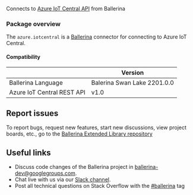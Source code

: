 
Connects to [Azure IoT Central API](https://azure.microsoft.com/en-us/services/time-series-insights/) from Ballerina

### Package overview

The `azure.iotcentral` is a [Ballerina](https://ballerina.io/) connector for connecting to Azure IoT Central.

#### Compatibility
|                               | Version                  |
|-------------------------------|--------------------------|
| Ballerina Language            | Balerina Swan Lake 2201.0.0|
| Azure IoT Central REST API    | v1.0                     |

## Report issues
To report bugs, request new features, start new discussions, view project boards, etc., go to the [Ballerina Extended Library repository](https://github.com/ballerina-platform/ballerina-extended-library)

## Useful links
- Discuss code changes of the Ballerina project in [ballerina-dev@googlegroups.com](mailto:ballerina-dev@googlegroups.com).
- Chat live with us via our [Slack channel](https://ballerina.io/community/slack/).
- Post all technical questions on Stack Overflow with the [#ballerina](https://stackoverflow.com/questions/tagged/ballerina) tag
